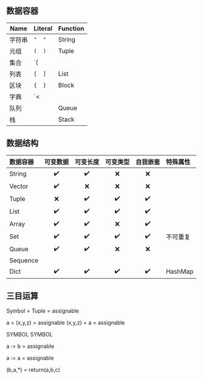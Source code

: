

## 数据容器

| Name   | Literal | Function |
| ------ | ------- | -------- |
| 字符串 | `"  "`  | String   |
| 元组   | `(  )`  | Tuple    |
| 集合   | `(| |)` | Set      |
| 列表   | `[  ]`  | List     |
| 区块   | `{  }`  | Block    |
| 字典   | `<| |>` | Dict     |
| 队列   |         | Queue    |
| 栈     |         | Stack    |

## 数据结构

| 数据容器 | 可变数据 | 可变长度 | 可变类型 | 自我嵌套 | 特殊属性 |
| :------- | :------: | :------: | :------: | :------: | :------- |
| String   |    ✔️    |    ✔️    |    ❌     |    ❌     |
| Vector   |    ✔️    |    ❌     |    ❌     |    ❌     |
| Tuple    |    ❌     |    ✔️    |    ✔️    |    ✔️    |
| List     |    ✔️    |    ✔️    |    ✔️    |    ✔️    |
| Array    |    ✔️    |    ✔️    |    ❌     |    ✔️    |
| Set      |    ✔️    |    ✔️    |    ✔️    |    ✔️    | 不可重复 |
| Queue    |    ✔️    |    ✔️    |    ❌     |    ❌     |
| Sequence |          |          |          |          |
| Dict     |    ✔️    |    ✔️    |    ✔️    |    ✔️    | HashMap  |


## 三目运算

Symbol = Tuple = assignable

a = (x,y,z) = assignable
(x,y,z) = a = assignable

SYMBOL SYMBOL

a := b = assignable

a := a = assignable

(b,a,*) = return(a,b,c)

